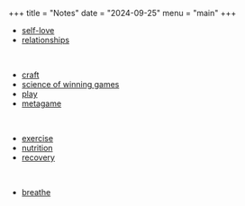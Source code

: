 +++
title = "Notes"
date = "2024-09-25"
menu = "main"
+++

- [self-love](/self-love)
- [relationships](/relationships)

&nbsp;

- [craft](/craft)
- [science of winning games](/science)
- [play](/play)
- [metagame](/metagame)

&nbsp;

- [exercise](/exercise)
- [nutrition](/nutrition)
- [recovery](/recovery)

&nbsp;

- [breathe](/breathe)
